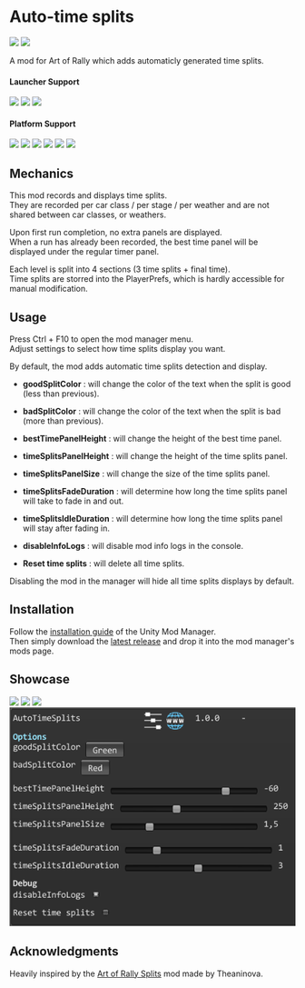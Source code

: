 ﻿# Auto-time splits

[![](https://img.shields.io/github/v/release/MMike17/ArtOfRally_AutoTimeSplits?label=Download)](https://github.com/MMike17/ArtOfRally_AutoTimeSplits/releases/latest)
![](https://img.shields.io/badge/Game%20Version-v1.5.5-blue)

A mod for Art of Rally which adds automaticly generated time splits.

#### Launcher Support

![](https://img.shields.io/badge/Steam-Supprted-green)
![](https://img.shields.io/badge/Epic-Untested-yellow)
![](https://img.shields.io/badge/GOG-Untested-yellow)

#### Platform Support

![](https://img.shields.io/badge/Windows-Supprted-green)
![](https://img.shields.io/badge/Linux-Untested-yellow)
![](https://img.shields.io/badge/OS%2FX-Untested-yellow)
![](https://img.shields.io/badge/PlayStation-Untested-yellow)
![](https://img.shields.io/badge/XBox-Untested-yellow)
![](https://img.shields.io/badge/Switch-Untested-yellow)

## Mechanics

This mod records and displays time splits.\
They are recorded per car class / per stage / per weather and are not shared between car classes, or weathers.

Upon first run completion, no extra panels are displayed.\
When a run has already been recorded, the best time panel will be displayed under the regular timer panel.

Each level is split into 4 sections (3 time splits + final time).\
Time splits are storred into the PlayerPrefs, which is hardly accessible for manual modification.

## Usage

Press Ctrl + F10 to open the mod manager menu.\
Adjust settings to select how time splits display you want.

By default, the mod adds automatic time splits detection and display.

- **goodSplitColor** : will change the color of the text when the split is good (less than previous).
- **badSplitColor** : will change the color of the text when the split is bad (more than previous).

- **bestTimePanelHeight** : will change the height of the best time panel.
- **timeSplitsPanelHeight** : will change the height of the time splits panel.
- **timeSplitsPanelSize** : will change the size of the time splits panel.

- **timeSplitsFadeDuration** : will determine how long the time splits panel will take to fade in and out.
- **timeSplitsIdleDuration** : will determine how long the time splits panel will stay after fading in.

- **disableInfoLogs** : will disable mod info logs in the console.
- **Reset time splits** : will delete all time splits.

Disabling the mod in the manager will hide all time splits displays by default.

## Installation

Follow the [installation guide](https://www.nexusmods.com/site/mods/21/) of
the Unity Mod Manager.\
Then simply download the [latest release](https://github.com/MMike17/AutoTimeSplits/releases/latest)
and drop it into the mod manager's mods page.

## Showcase

![](Screenshots/Idle.png)
![](Screenshots/TimeSplit+.png)
![](Screenshots/TimeSplit-.png)
![](Screenshots/Settings.png)

## Acknowledgments

Heavily inspired by the [Art of Rally Splits](https://github.com/Theaninova/ArtOfRallySplits) mod made by Theaninova.
